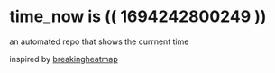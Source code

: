 # time_now is (( 1694242800249 ))

an automated repo that shows the currnent time

inspired by [breakingheatmap](https://github.com/breakingheatmap/breakingheatmap)